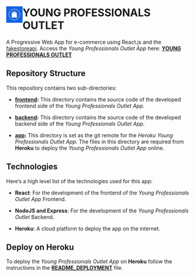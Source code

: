 # <img src="https://github.com/katerina-tziala/young-professionals-outlet/blob/master/app/build/logo192.png" alt="ypo logo" width="44" height="44" align="left">YOUNG PROFESSIONALS OUTLET

A Progressive Web App for e-commerce using React.js and the [fakestoreapi](https://fakestoreapi.com/).
Access the *Young Professionals Outlet App* here: [**YOUNG PROFESSIONALS OUTLET**](https://young-professionals-outlet.herokuapp.com/)



## Repository Structure

This repository contains two sub-directories:

* [**frontend**](https://github.com/katerina-tziala/young-professionals-outlet/tree/master/frontend)**:** This directory contains the source code of the developed frontend side of the *Young Professionals Outlet App*. 

* [**backend**](https://github.com/katerina-tziala/young-professionals-outlet/tree/master/backend)**:** This directory contains the source code of the developed backend side of the *Young Professionals Outlet App*. 

* [**app**](https://github.com/katerina-tziala/young-professionals-outlet/tree/master/app)**:** This directory is set as the git remote for the *Heroku Young Professionals Outlet App*. The files in this directory are required from **Heroku** to deploy the *Young Professionals Outlet App* online.

## Technologies

Here’s a high level list of the technologies used for this app:

* **React**: For the development of the frontend of the *Young Professionals Outlet App* Frontend.

* **NodeJS and Express**: For the development of the *Young Professionals Outlet* Backend.

* **Heroku**: A cloud platform to deploy the app on the internet.


## Deploy on Heroku

To deploy the *Young Professionals Outlet App* on **Heroku** follow the instructions in the [**README_DEPLOYMENT**](https://github.com/katerina-tziala/young-professionals-outlet/blob/master/README_DEPLOYMENT.md) file.